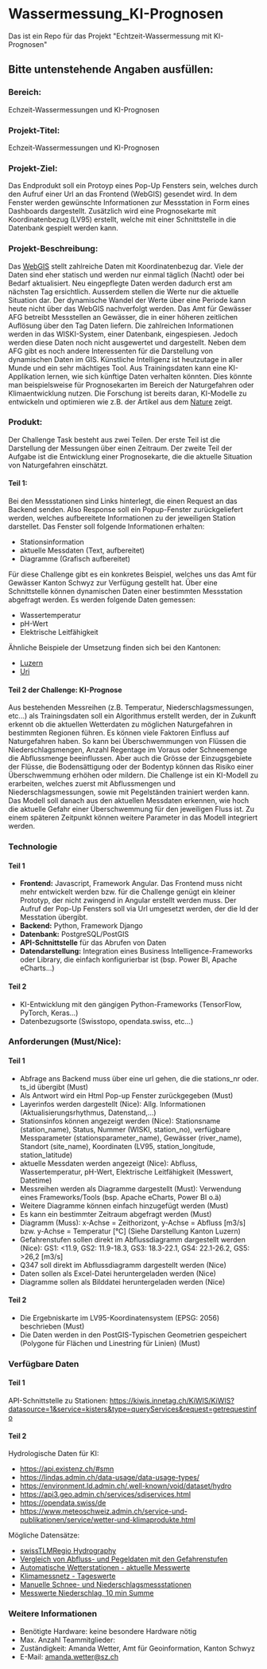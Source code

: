# Wassermessung_KI-Prognosen
Das ist ein Repo für das Projekt "Echtzeit-Wassermessung mit KI-Prognosen"

## Bitte untenstehende Angaben ausfüllen:

### Bereich: 
Echzeit-Wassermessungen und KI-Prognosen

### Projekt-Titel:
Echzeit-Wassermessungen und KI-Prognosen

### Projekt-Ziel: 
Das Endprodukt soll ein Protoyp eines Pop-Up Fensters sein, welches durch den Aufruf einer Url an das Frontend (WebGIS) gesendet wird. In dem Fenster werden gewünschte Informationen zur Messstation in Form eines Dashboards dargestellt. Zusätzlich wird eine Prognosekarte mit Koordinatenbezug (LV95) erstellt, welche mit einer Schnittstelle in die Datenbank gespielt werden kann.

### Projekt-Beschreibung:
Das [WebGIS](https://map.geo.sz.ch) stellt zahlreiche Daten mit Koordinatenbezug dar. Viele der Daten sind eher statisch und werden nur einmal täglich (Nacht) oder bei Bedarf aktualisiert. Neu eingepflegte Daten werden dadurch erst am nächsten Tag ersichtlich. Ausserdem stellen die Werte nur die aktuelle Situation dar. Der dynamische Wandel der Werte über eine Periode kann heute nicht über das WebGIS nachverfolgt werden.
Das Amt für Gewässer AFG betreibt Messstellen an Gewässer, die in einer höheren zeitlichen Auflösung über den Tag Daten liefern. Die zahlreichen Informationen werden in das WISKI-System, einer Datenbank, eingespiesen. Jedoch werden diese Daten noch nicht ausgewertet und dargestellt. Neben dem AFG gibt es noch andere Interessenten für die Darstellung von dynamischen Daten im GIS.
Künstliche Intelligenz ist heutzutage in aller Munde und ein sehr mächtiges Tool. Aus Trainingsdaten kann eine KI-Applikation lernen, wie sich künftige Daten verhalten könnten. Dies könnte man beispielsweise für Prognosekarten im Bereich der Naturgefahren oder Klimaentwicklung nutzen. Die Forschung ist bereits daran, KI-Modelle zu entwickeln und optimieren wie z.B. der Artikel aus dem [Nature](https://www.nature.com/articles/s41586-024-07145-1) zeigt.

### Produkt: 
Der Challenge Task besteht aus zwei Teilen. Der erste Teil ist die Darstellung der Messungen über einen Zeitraum. Der zweite Teil der Aufgabe ist die Entwicklung einer Prognosekarte, die die aktuelle Situation von Naturgefahren einschätzt. 
#### Teil 1: 
Bei den Messstationen sind Links hinterlegt, die einen Request an das Backend senden. Also Response soll ein Popup-Fenster zurückgeliefert werden, welches aufbereitete Informationen zu der jeweiligen Station darstellet. Das Fenster soll folgende Informationen erhalten:
- Stationsinformation
- aktuelle Messdaten (Text, aufbereitet)
- Diagramme (Grafisch aufbereitet)
  
Für diese Challenge gibt es ein konkretes Beispiel, welches uns das Amt für Gewässer Kanton Schwyz zur Verfügung gestellt hat. Über eine Schnittstelle können dynamischen Daten einer bestimmten Messstation abgefragt werden. Es werden folgende Daten gemessen:
- Wassertemperatur
- pH-Wert
- Elektrische Leitfähigkeit

Ähnliche Beispiele der Umsetzung finden sich bei den Kantonen:
- [Luzern](https://www.geo.lu.ch/messdaten/hydrometrie)
- [Uri](https://geo.ur.ch/?basemap=PKGRAU&center=960861%2C5921756&layers=Oberfl%C3%A4chengew%C3%A4sser%20Pegel%20und%20Abfluss&layersidebarvisible=true&opacity=1&visibility=true&zoom=13)

#### Teil 2 der Challenge: KI-Prognose
Aus bestehenden Messreihen (z.B. Temperatur, Niederschlagsmessungen, etc...) als Trainingsdaten soll ein Algorithmus erstellt werden, der in Zukunft erkennt ob die aktuellen Wetterdaten zu möglichen Naturgefahren in bestimmten Regionen führen. Es können viele Faktoren Einfluss auf Naturgefahren haben. So kann bei Überschwemmungen von Flüssen die Niederschlagsmengen, Anzahl Regentage im Voraus oder Schneemenge die Abflussmenge beeinflussen. Aber auch die Grösse der Einzugsgebiete der Flüsse, die Bodensättigung oder der Bodentyp können das Risiko einer Überschwemmung erhöhen oder mildern. Die Challenge ist ein KI-Modell zu erarbeiten, welches zuerst mit Abflussmengen und Niederschlagsmessungen, sowie mit Pegelständen trainiert werden kann. Das Modell soll danach aus den aktuellen Messdaten erkennen, wie hoch die aktuelle Gefahr einer Überschwemmung für den jeweiligen Fluss ist. Zu einem späteren Zeitpunkt können weitere Parameter in das Modell integriert werden.

### Technologie  
#### Teil 1 
- **Frontend:** Javascript, Framework Angular. Das Frontend muss nicht mehr entwickelt werden bzw. für die Challenge genügt ein kleiner Prototyp, der nicht zwingend in Angular erstellt werden muss. Der Aufruf der Pop-Up Fensters soll via Url umgesetzt werden, der die Id der Messtation übergibt.
- **Backend:** Python, Framework Django
- **Datenbank:** PostgreSQL/PostGIS
- **API-Schnittstelle** für das Abrufen von Daten
- **Datendarstellung:** Integration eines Business Intelligence-Frameworks oder Library, die einfach konfigurierbar ist (bsp. Power BI, Apache eCharts...)

#### Teil 2
- KI-Entwicklung mit den gängigen Python-Frameworks (TensorFlow, PyTorch, Keras...)
- Datenbezugsorte (Swisstopo, opendata.swiss, etc...)

### Anforderungen (Must/Nice): 
#### Teil 1
- Abfrage ans Backend muss über eine url gehen, die die stations_nr oder. ts_id übergibt (Must)
- Als Antwort wird ein Html Pop-up Fenster zurückgegeben (Must)
- Layerinfos werden dargestellt (Nice): Allg. Informationen (Aktualisierungsrhythmus, Datenstand,...)   
- Stationsinfos können angezeigt werden (Nice): Stationsname (station_name), Status, Nummer (WISKI, station_no), verfügbare Messparameter (stationsparameter_name), Gewässer (river_name), Standort (site_name), Koordinaten (LV95, station_longitude, station_latitude)
- aktuelle Messdaten werden angezeigt (Nice): Abfluss, Wassertemperatur, pH-Wert, Elektrische Leitfähigkeit (Messwert, Datetime)
- Messreihen werden als Diagramme dargestellt (Must): Verwendung eines Frameworks/Tools (bsp. Apache eCharts, Power BI o.ä)
- Weitere Diagramme können einfach hinzugefügt werden (Must)
- Es kann ein bestimmter Zeitraum abgefragt werden (Must)
- Diagramm (Muss): x-Achse = Zeithorizont, y-Achse = Abfluss [m3/s] bzw. y-Achse = Temperatur [°C] (Siehe Darstellung Kanton Luzern)
- Gefahrenstufen sollen direkt im Abflussdiagramm dargestellt werden (Nice): GS1: <11.9, GS2: 11.9-18.3, GS3: 18.3-22.1, GS4: 22.1-26.2, GS5: >26,2 [m3/s]
- Q347 soll direkt im Abflussdiagramm dargestellt werden (Nice)
- Daten sollen als Excel-Datei heruntergeladen werden (Nice)
- Diagramme sollen als Bilddatei heruntergeladen werden (Nice)

#### Teil 2
- Die Ergebniskarte im LV95-Koordinatensystem (EPSG: 2056) beschrieben (Must)
- Die Daten werden in den PostGIS-Typischen Geometrien gespeichert (Polygone für Flächen und Linestring für Linien) (Must)

### Verfügbare Daten
#### Teil 1
API-Schnittstelle zu Stationen: https://kiwis.innetag.ch/KiWIS/KiWIS?datasource=1&service=kisters&type=queryServices&request=getrequestinfo

#### Teil 2
Hydrologische Daten für KI: 
- https://api.existenz.ch/#smn
- https://lindas.admin.ch/data-usage/data-usage-types/
- https://environment.ld.admin.ch/.well-known/void/dataset/hydro
- https://api3.geo.admin.ch/services/sdiservices.html 
- https://opendata.swiss/de
- https://www.meteoschweiz.admin.ch/service-und-publikationen/service/wetter-und-klimaprodukte.html

Mögliche Datensätze:
- [swissTLMRegio Hydrography](https://opendata.swiss/de/dataset/swisstlmregio-hydrography)
- [Vergleich von Abfluss- und Pegeldaten mit den Gefahrenstufen](https://opendata.swiss/de/dataset/vergleich-von-abfluss-und-pegeldaten-mit-den-gefahrenstufen)
- [Automatische Wetterstationen - aktuelle Messwerte](https://opendata.swiss/de/dataset/automatische-wetterstationen-aktuelle-messwerte)
- [Klimamessnetz - Tageswerte](https://opendata.swiss/de/dataset/klimamessnetz-tageswerte)
- [Manuelle Schnee- und Niederschlagsmessstationen](https://opendata.swiss/de/dataset/manuelle-schnee-und-niederschlagsmessstationen)
- [Messwerte Niederschlag, 10 min Summe](https://opendata.swiss/de/dataset/messwerte-niederschlag-10-min-summe)

### Weitere Informationen 
- Benötigte Hardware: keine besondere Hardware nötig
- Max. Anzahl Teammitglieder:
- Zuständigkeit: Amanda Wetter, Amt für Geoinformation, Kanton Schwyz
- E-Mail: amanda.wetter@sz.ch
